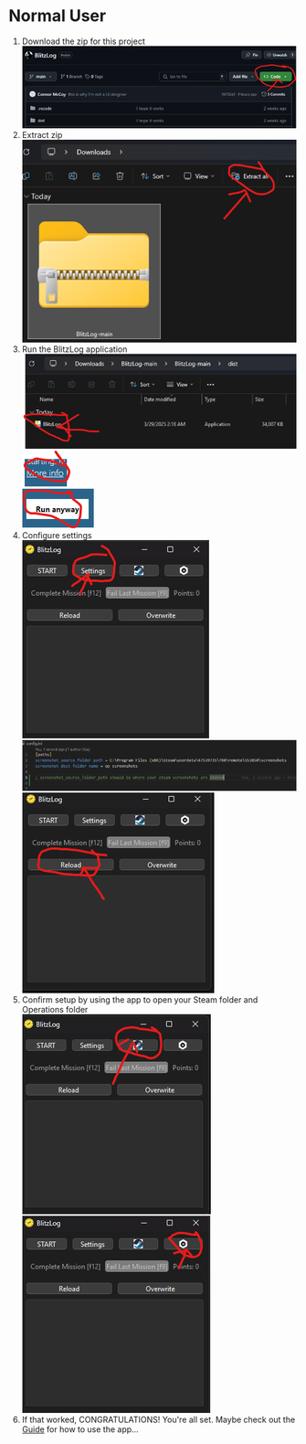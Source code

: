 # Normal User

1. Download the zip for this project <br> ![download_zip](setup_ext/download_zip.png)
2. Extract zip <br> ![extract_zip](setup_ext/extract_zip.png)
3. Run the BlitzLog application <br> ![run_application](setup_ext/run_application.png) <br> ![more_info](setup_ext/more_info.png) <br> ![run_anyway](setup_ext/run_anyway.png)
4. Configure settings <br> ![settings_button](setup_ext/settings_button.png) <br> ![config](setup_ext/config.png) <br> ![reload](setup_ext/reload.png)
5. Confirm setup by using the app to open your Steam folder and Operations folder <br> ![steam_folder](setup_ext/steam_folder.png) <br> ![op_folder](setup_ext/op_folder.png)
6. If that worked, CONGRATULATIONS! You're all set. Maybe check out the [Guide][1] for how to use the app...

[1]: <./guide.md>